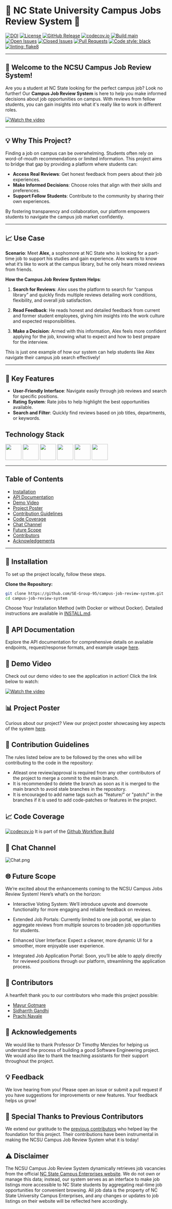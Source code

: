 # 🌟 NC State University Campus Jobs Review System 🌟


[![DOI](https://zenodo.org/badge/865464151.svg)](https://doi.org/10.5281/zenodo.14015306)
[![License](https://img.shields.io/github/license/SE-Group-95/campus-job-review-system)](https://github.com/SE-Group-95/campus-job-review-system/blob/main/LICENSE)
[![GitHub Release](https://img.shields.io/github/release/SE-Group-95/campus-job-review-system.svg)](https://github.com/SE-Group-95/campus-job-review-system/releases)
[![codecov.io](https://codecov.io/github/SE-Group-95/campus-job-review-system/coverage.svg?branch=master)](https://codecov.io/github/SE-Group-95/campus-job-review-system?branch=main)
[![Build main](https://github.com/SE-Group-95/campus-job-review-system/actions/workflows/check-commits.yml/badge.svg)](https://github.com/SE-Group-95/campus-job-review-system/actions/workflows/check-commits.yml)
[![Open Issues](https://img.shields.io/github/issues/SE-Group-95/campus-job-review-system)](https://github.com/SE-Group-95/campus-job-review-system/issues)
[![Closed Issues](https://img.shields.io/github/issues-closed/SE-Group-95/campus-job-review-system?color=brightgreen)](https://github.com/SE-Group-95/campus-job-review-system/issues?q=is%3Aissue+is%3Aclosed)
[![Pull Requests](https://img.shields.io/github/issues-pr/SE-Group-95/campus-job-review-system)](https://github.com/SE-Group-95/campus-job-review-system/pulls)
[![Code style: black](https://img.shields.io/badge/code%20style-black-000000.svg)](https://github.com/psf/black)
[![linting: flake8](https://img.shields.io/badge/linting-flake8-yellowgreen)](https://flake8.pycqa.org/en/latest/)

---

## 🎉 Welcome to the NCSU Campus Job Review System!

Are you a student at NC State looking for the perfect campus job? Look no further! Our **Campus Job Review System** is here to help you make informed decisions about job opportunities on campus. With reviews from fellow students, you can gain insights into what it's really like to work in different roles.

[![Watch the video](https://img.youtube.com/vi/0n-MzIKCS4w/maxresdefault.jpg)](https://youtu.be/0n-MzIKCS4w)

---

## 💡 Why This Project?

Finding a job on campus can be overwhelming. Students often rely on word-of-mouth recommendations or limited information. This project aims to bridge that gap by providing a platform where students can:

- **Access Real Reviews**: Get honest feedback from peers about their job experiences.
- **Make Informed Decisions**: Choose roles that align with their skills and preferences.
- **Support Fellow Students**: Contribute to the community by sharing their own experiences.

By fostering transparency and collaboration, our platform empowers students to navigate the campus job market confidently.

---

## 📈 Use Case

**Scenario**: Meet **Alex**, a sophomore at NC State who is looking for a part-time job to support his studies and gain experience. Alex wants to know what it’s like to work at the campus library, but he only hears mixed reviews from friends.

**How the Campus Job Review System Helps**:

1. **Search for Reviews**: Alex uses the platform to search for “campus library” and quickly finds multiple reviews detailing work conditions, flexibility, and overall job satisfaction.

2. **Read Feedback**: He reads honest and detailed feedback from current and former student employees, giving him insights into the work culture and expected responsibilities.

3. **Make a Decision**: Armed with this information, Alex feels more confident applying for the job, knowing what to expect and how to best prepare for the interview.

This is just one example of how our system can help students like Alex navigate their campus job search effectively!

---

## 🚀 Key Features

- **User-Friendly Interface**: Navigate easily through job reviews and search for specific positions.
- **Rating System**: Rate jobs to help highlight the best opportunities available.
- **Search and Filter**: Quickly find reviews based on job titles, departments, or keywords.

## Technology Stack

<code><a href="https://developer.mozilla.org/en-US/docs/Glossary/HTML5" target="_blank"><img src = "https://upload.wikimedia.org/wikipedia/commons/c/c3/Python-logo-notext.svg" width="50"/></a></code>
<code><a href="https://flask.palletsprojects.com/en/1.1.x/" target="_blank"><img height="50" src="https://img.shields.io/badge/flask-%23000.svg?style=for-the-badge&logo=flask&logoColor=white"></a></code>
<code><a href="https://developer.mozilla.org/en-US/docs/Glossary/HTML5" target="_blank"><img height="50" src="https://cdn.pixabay.com/photo/2017/08/05/11/16/logo-2582748_1280.png"></a></code>
<code><a href="https://developer.mozilla.org/en-US/docs/Web/CSS" target="_blank"><img height="50" src="https://cdn.pixabay.com/photo/2017/08/05/11/16/logo-2582747_1280.png"></a></code>
<code><a href="https://www.javascript.com/" target="_blank"><img height="50" src="https://cdn.freelogovectors.net/wp-content/uploads/2020/11/javascript_logo-768x873.png"></a></code>
<code><a href="https://www.sqlite.org/index.html" target="_blank"><img height="50" src="https://www.vectorlogo.zone/logos/sqlite/sqlite-icon.svg"></a></code>


---

## Table of Contents

- [Installation](#-installation)
- [API Documentation](#-api-documentation)
- [Demo Video](#-demo-video)
- [Project Poster](#-project-poster)
- [Contribution Guidelines](#-contribution-guidelines)
- [Code Coverage](#-code-coverage)
- [Chat Channel](#-chat-channel)
- [Future Scope](#-future-scope)
- [Contributors](#-contributors)
- [Acknowledgements](#-acknowledgements)

---

## 🔧 Installation
To set up the project locally, follow these steps.

**Clone the Repository:**
```bash
git clone https://github.com/SE-Group-95/campus-job-review-system.git
cd campus-job-review-system
```
Choose Your Installation Method (with Docker or without Docker). Detailed instructions are available in [INSTALL.md](INSTALL.md).


## 📄 API Documentation
Explore the API documentation for comprehensive details on available endpoints, request/response formats, and example usage [here](https://se-group-95.github.io/campus-job-review-system/app.html).


## 🎥 Demo Video
Check out our demo video to see the application in action! Click the link below to watch:

[![Watch the video](https://img.youtube.com/vi/wi0A6qIHnHk/maxresdefault.jpg)](https://youtu.be/wi0A6qIHnHk)


## 📊 Project Poster
Curious about our project? View our project poster showcasing key aspects of the system [here](https://www.canva.com/design/DAGSSn3puco/iCHapSDmDS8HxcAHrv_Hyg/view?utm_content=DAGSSn3puco&utm_campaign=designshare&utm_medium=link&utm_source=editor).


## 🤝 Contribution Guidelines
The rules listed below are to be followed by the ones who will be contributing to the code in the repository:
  
  - Atleast one review/approval is required from any other contributors of the project to merge a commit to the main branch.
  - It is recommended to delete the branch as soon as it is merged to the main branch to avoid stale branches in the repository.
  - It is encouraged to add name tags such as "feature/" or "patch/" in the branches if it is used to add code-patches or features in the project.
  

## 📈 Code Coverage
[![codecov.io](https://codecov.io/github/SE-Group-95/campus-job-review-system/coverage.svg?branch=master)](https://codecov.io/github/SE-Group-95/campus-job-review-system?branch=main) It is part of the [Github Workflow Build](https://github.com/SE-Group-95/campus-job-review-system/actions/workflows/code_coverage.yml)


## 💬 Chat Channel
![Chat.png](Data%2FChat.png)


## 🌐 Future Scope
We’re excited about the enhancements coming to the NCSU Campus Jobs Review System! Here’s what’s on the horizon:
- Interactive Voting System: We’ll introduce upvote and downvote functionality for more engaging and reliable feedback on reviews.

- Extended Job Portals: Currently limited to one job portal, we plan to aggregate reviews from multiple sources to broaden job opportunities for students.

- Enhanced User Interface: Expect a cleaner, more dynamic UI for a smoother, more enjoyable user experience.

- Integrated Job Application Portal: Soon, you’ll be able to apply directly for reviewed positions through our platform, streamlining the application process.


## 🙌 Contributors
A heartfelt thank you to our contributors who made this project possible:

- [Mayur Gotmare](https://github.com/MayurG26)
- [Sidharrth Gandhi](https://github.com/22SiD)
- [Prachi Navale](https://github.com/prachinav)


## 🙏 Acknowledgements
We would like to thank Professor Dr Timothy Menzies for helping us understand the process of building a good Software Engineering project. We would also like to thank the teaching assistants for their support throughout the project.


## 💡 Feedback
We love hearing from you! Please open an issue or submit a pull request if you have suggestions for improvements or new features. Your feedback helps us grow!


## 🙏 Special Thanks to Previous Contributors
We extend our gratitude to the [previous contributors](https://github.com/akshat22/campus-job-review-system) who helped lay the foundation for this project. Their contributions have been instrumental in making the NCSU Campus Job Review System what it is today!


## ⚠️ Disclaimer
The NCSU Campus Job Review System dynamically retrieves job vacancies from the official [NC State Campus Enterprises website](https://campusenterprises.ncsu.edu/dept/hr/opportunities/student/jobs/). We do not own or manage this data; instead, our system serves as an interface to make job listings more accessible to NC State students by aggregating real-time job opportunities for convenient browsing. All job data is the property of NC State University Campus Enterprises, and any changes or updates to job listings on their website will be reflected here accordingly.
